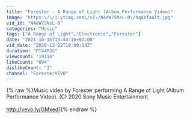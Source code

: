 ```yaml
---
title: "Forester - A Range of Light (Album Performance Video)"
image: "https:\/\/i.ytimg.com\/vi\/N4eW7SNsL-0\/hqdefault.jpg"
vid_id: "N4eW7SNsL-0"
categories: "Music"
tags: ["A Range of Light","Electronic","Forester"]
date: "2021-10-15T15:44:16+03:00"
vid_date: "2020-12-22T18:00:14Z"
duration: "PT44M3S"
viewcount: "19114"
likeCount: "694"
dislikeCount: "3"
channel: "ForesterVEVO"
---
```

{% raw %}Music video by Forester performing A Range of Light (Album Performance Video). (C) 2020 Sony Music Entertainment<br /><br /><a rel="nofollow" target="blank" href="http://vevo.ly/OMxed1">http://vevo.ly/OMxed1</a>{% endraw %}
